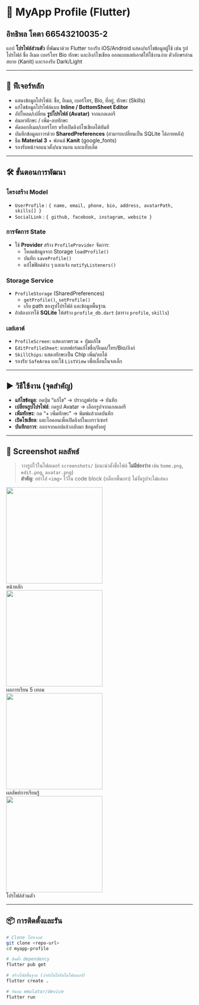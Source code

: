 # 📱 MyApp Profile (Flutter)
## อิทธิพล โคตา 66543210035-2

แอป **โปรไฟล์ส่วนตัว** ที่พัฒนาด้วย Flutter รองรับ iOS/Android
แสดง/แก้ไขข้อมูลผู้ใช้ เช่น รูปโปรไฟล์ ชื่อ อีเมล เบอร์โทร Bio ทักษะ และลิงก์โซเชียล
ออกแบบเลย์เอาต์ให้ใช้งานง่าย ตัวอักษรอ่านสบาย (Kanit) และรองรับ Dark/Light

---

## 🚀 ฟีเจอร์หลัก

- แสดงข้อมูลโปรไฟล์: ชื่อ, อีเมล, เบอร์โทร, Bio, ที่อยู่, ทักษะ (Skills)
- แก้ไขข้อมูลโปรไฟล์แบบ **Inline / BottomSheet Editor**
- อัปโหลด/เปลี่ยน **รูปโปรไฟล์ (Avatar)** จากแกลเลอรี
- ค้นหาทักษะ / เพิ่ม-ลบทักษะ
- คัดลอกอีเมล/เบอร์โทร หรือเปิดลิงก์โซเชียลได้ทันที
- บันทึกข้อมูลถาวรด้วย **SharedPreferences** (สามารถเปลี่ยนเป็น SQLite ได้ภายหลัง)
- ธีม **Material 3** + ฟอนต์ **Kanit** (google_fonts)
- รองรับหน้าจอแนวตั้ง/แนวนอน และแท็บเล็ต

---

## 🛠️ ขั้นตอนการพัฒนา

### โครงสร้าง Model
- `UserProfile` : `{ name, email, phone, bio, address, avatarPath, skills[] }`
- `SocialLink`  : `{ github, facebook, instagram, website }`

### การจัดการ State
- ใช้ **Provider** สร้าง `ProfileProvider` จัดการ:
  - โหลดข้อมูลจาก Storage `loadProfile()`
  - บันทึก `saveProfile()`
  - แก้ไขฟิลด์ต่าง ๆ และแจ้ง `notifyListeners()`

### Storage Service
- `ProfileStorage` (SharedPreferences)
  - `getProfile()`, `setProfile()`
  - เก็บ path ของรูปโปรไฟล์ และข้อมูลพื้นฐาน
- ถ้าต้องการใช้ **SQLite** ให้สร้าง `profile_db.dart` (ตาราง `profile`, `skills`)

### เลย์เอาต์
- `ProfileScreen`: แสดงภาพรวม + ปุ่มแก้ไข
- `EditProfileSheet`: แบบฟอร์มแก้ไขชื่อ/อีเมล/โทร/Bio/ลิงก์
- `SkillChips`: แสดงทักษะเป็น Chip เพิ่ม/ลบได้
- รองรับ `SafeArea` และใช้ `ListView` เพื่อเลื่อนในจอเล็ก

---

## ▶️ วิธีใช้งาน (จุดสำคัญ)

- **แก้ไขข้อมูล**: กดปุ่ม “แก้ไข” → ปรากฏฟอร์ม → บันทึก
- **เปลี่ยนรูปโปรไฟล์**: กดรูป Avatar → เลือกรูปจากแกลเลอรี
- **เพิ่มทักษะ**: กด “+ เพิ่มทักษะ” → พิมพ์แล้วกดบันทึก
- **เปิดโซเชียล**: แตะไอคอนเพื่อเปิดลิงก์ในเบราว์เซอร์
- **บันทึกถาวร**: ออกจากแอปแล้วกลับมา ข้อมูลยังอยู่

---

## 📸 Screenshot ผลลัพธ์

> วางรูปไว้ในโฟลเดอร์ `screenshots/` (แนะนำตั้งชื่อไฟล์ **ไม่มีช่องว่าง** เช่น `home.png`, `edit.png`, `avatar.png`)  
> **สำคัญ**: อย่าใส่ `<img>` ไว้ใน code block (บล็อกพื้นเทา) ไม่งั้นรูปจะไม่แสดง

<p>
  <img src="1.png" width="260">
   <br>
   หน้าหลัก
   <br>
  <img src="2.png" width="260">
   <br>
   ผลการเรียน 5 เทอม
   <br>
  <img src="3.png" width="260">
  <br>
   ผลลัพท์การเรียนรู้
  <br>
   <img src="4.png" width="260">
   <br>
   โปรไฟล์ส่วนตัว
   <br>
</p>

---

## 📦 การติดตั้งและรัน

```bash
# Clone โปรเจกต์
git clone <repo-url>
cd myapp-profile

# ติดตั้ง dependency
flutter pub get

# สร้างไฟล์พื้นฐาน (ถ้ายังไม่ได้รันในโฟลเดอร์)
flutter create .

# รันบน emulator/device
flutter run
